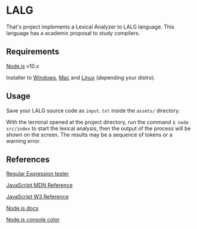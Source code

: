 # LALG

That's project implements a Lexical Analyzer to LALG language. This language has a academic proposal to study compilers.


## Requirements

[Node.js](https://nodejs.org/en/) v10.x

Installer to [Windows](https://nodejs.org/dist/v10.16.3/node-v10.16.3-x64.msi), [Mac](https://nodejs.org/dist/v10.16.3/node-v10.16.3.pkg) and [Linux](https://nodejs.org/en/download/package-manager/) (depending your distro).


## Usage

Save your LALG source code as ```input.txt``` inside the ```assets/``` directory.

With the terminal opened at the project directory, run the command ```$ node src/index``` to start the lexical analysis, then the output of the process will be shown on the screen. The results may be a sequence of tokens or a warning error.


## References

[Regular Expression tester](https://regexr.com/)

[JavaScript MDN Reference](https://developer.mozilla.org/pt-BR/docs/Web/JavaScript/Reference)

[JavaScript W3 Reference](https://www.w3schools.com/jsref/default.asp)

[Node.js docs](https://nodejs.org/docs/latest-v10.x/api/)

[Node.js console color](https://stackoverflow.com/questions/9781218/how-to-change-node-jss-console-font-color)
